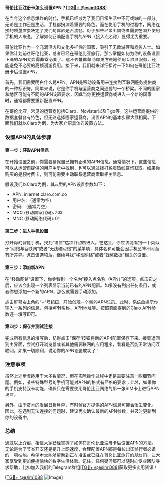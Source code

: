 **哥伦比亚注册卡怎么设置APN？[[TG💪+ @esim1088](https://t.me/s/esim1088)]**

在当今这个信息爆炸的时代，手机已经成为了我们日常生活中不可或缺的一部分。无论是工作还是生活，手机都扮演着重要的角色。而在使用手机的过程中，网络连接的质量直接决定了我们的体验是否流畅。对于那些经常出国或者需要在国外使用手机的人来说，了解如何正确配置手机的APN（接入点名称）显得尤为重要。

哥伦比亚作为一个充满活力和文化多样性的国家，吸引了无数游客和商务人士。如果你计划前往哥伦比亚，或者已经在哥伦比亚旅行，那么掌握如何为你的设备设置正确的APN就变得非常必要了。这不仅能够帮助你更方便地使用互联网服务，还能避免不必要的高额漫游费用。接下来，我们就来详细探讨一下如何在哥伦比亚注册卡后设置APN。

首先，我们需要明白什么是APN。APN是移动设备用来连接到互联网服务提供商的一种标识符。简单来说，它是你手机与运营商之间通信的一个桥梁。不同的国家和地区可能有不同的APN设置要求，因此当你更换运营商或进入一个新的国家时，通常都需要重新配置APN。

在哥伦比亚，常见的运营商包括Claro、Movistar以及Tigo等。这些运营商提供的数据套餐各有特色，但无论选择哪家运营商，设置APN的基本步骤大致相同。下面我们就以Claro为例，为大家介绍具体的设置方法。

### 设置APN的具体步骤

#### 第一步：获取APN信息
在开始设置之前，你需要确保自己拥有正确的APN信息。通常情况下，这些信息可以从运营商提供的用户手册中找到，也可以通过拨打客服热线咨询获取。如果你购买的是预付费卡，则可能需要主动联系运营商索取相关信息。

假设我们以Claro为例，其典型的APN设置参数如下：
- APN: internet.claro.com.co
- 用户名: （通常为空）
- 密码: （通常为空）
- MCC (移动国家代码): 732
- MNC (移动网络代码): 01

#### 第二步：进入手机设置
打开你的智能手机，找到“设置”选项并点击进入。在这里，你应该能看到一个类似于“网络与互联网”或者“无线和网络”的菜单项，具体名称可能会因手机品牌不同而有所差异。点击该选项后，继续寻找“移动网络”或者“蜂窝数据”相关的设置。

#### 第三步：添加新APN
在“移动网络”设置下，你会看到一个名为“接入点名称（APN）”的选项。点击它之后，应该会出现一个列表显示当前已有的APN配置。如果没有列出任何条目，或者你想添加一个新的APN，那么就需要手动添加。

点击屏幕右上角的“+”号按钮，开始创建一个新的APN记录。此时，系统会提示你输入一系列的信息，包括APN名称、APN地址等。按照前面提到的Claro APN参数逐一填写即可。

#### 第四步：保存并测试连接
完成所有信息的填写后，记得点击“保存”按钮将新的APN配置保存下来。接着返回到主界面，尝试打开浏览器或者其他需要联网的应用程序，看看是否能正常访问互联网。如果一切顺利，说明你的APN设置成功了！

### 注意事项
虽然上述步骤适用于大多数情况，但在实际操作过程中还是需要注意一些细节问题。例如，某些特殊型号的手机可能对APN的格式有严格的要求；此外，如果你的手机支持双卡功能，确保只在需要使用哥伦比亚网络的那一张SIM卡上进行APN设置。

另外，由于技术的发展日新月异，有时候官方提供的APN信息可能会发生变化。因此，在遇到无法连接的问题时，建议再次确认最新的APN参数，并及时更新到你的设备中。

### 总结
通过以上介绍，相信大家已经掌握了如何在哥伦比亚注册卡后设置APN的方法。无论是为了节省开支还是提升上网速度，合理配置APN都是每位出国旅行者必备的一项技能。希望本文能够帮助到正在准备或已经在哥伦比亚旅行的朋友们，让大家享受到更加便捷愉快的数字生活体验。记住，任何疑问都可以随时向专业团队寻求帮助，比如加入我们的Telegram群组[[TG💪+ @esim1088](https://t.me/s/esim1088)]获取更多实用资讯！

[[TG💪+ @esim1088](https://t.me/s/esim1088) ![Image](https://i.postimg.cc/4NQfJmqS/Snipaste-2025-05-13-00-14-12.png)]